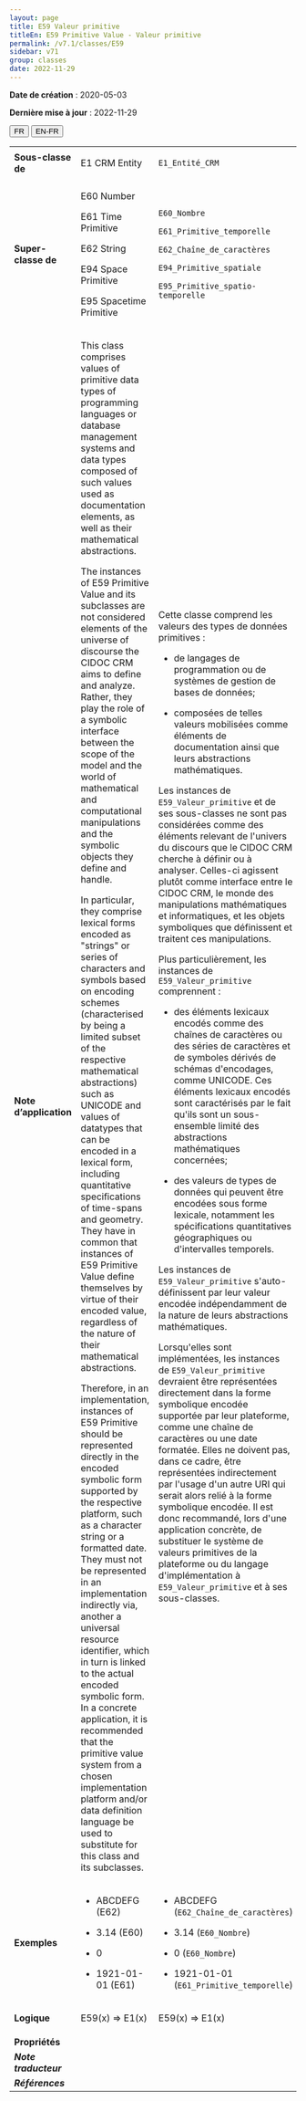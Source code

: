 ```yaml
---
layout: page
title: E59 Valeur primitive
titleEn: E59 Primitive Value - Valeur primitive
permalink: /v7.1/classes/E59
sidebar: v71
group: classes
date: 2022-11-29
---
```


**Date de création** : 2020-05-03

**Dernière mise à jour** : 2022-11-29

<div class="lang-buttons">
  <button id="fr" class="activate">FR</button>
  <button id="en-fr">EN-FR</button>
</div>

<table>
				<tbody>
				<tr>
					<td><strong>Sous-classe de</strong></td>
					<td class="en"><p>E1 CRM Entity</p>
							</td>
						<td><p><code class="language-plaintext highlighter-rouge">E1_Entité_CRM</code></p>
							</td>
						</tr>
					<tr>
					<td><strong>Super-classe de</strong></td>
					<td class="en"><p>E60 Number</p>
							<p>E61 Time Primitive</p>
							<p>E62 String</p>
							<p>E94 Space Primitive</p>
							<p>E95 Spacetime Primitive</p>
							</td>
						<td><p><code class="language-plaintext highlighter-rouge">E60_Nombre</code></p>
							<p><code class="language-plaintext highlighter-rouge">E61_Primitive_temporelle</code></p>
							<p><code class="language-plaintext highlighter-rouge">E62_Chaîne_de_caractères</code></p>
							<p><code class="language-plaintext highlighter-rouge">E94_Primitive_spatiale</code></p>
							<p><code class="language-plaintext highlighter-rouge">E95_Primitive_spatio-temporelle</code></p>
							</td>
						</tr>
					<tr>
					<td><strong>Note d’application</strong></td>
					<td class="en"><p>This class comprises values of primitive data types of programming languages or database management systems and data types composed of such values used as documentation elements, as well as their mathematical abstractions.</p>
							<p></p>
							<p>The instances of E59 Primitive Value and its subclasses are not considered elements of the universe of discourse the CIDOC CRM aims to define and analyze. Rather, they play the role of a symbolic interface between the scope of the model and the world of mathematical and computational manipulations and the symbolic objects they define and handle.</p>
							<p></p>
							<p>In particular, they comprise lexical forms encoded as "strings" or series of characters and symbols based on encoding schemes (characterised by being a limited subset of the respective mathematical abstractions) such as UNICODE and values of datatypes that can be encoded in a lexical form, including quantitative specifications of time-spans and geometry. They have in common that instances of E59 Primitive Value define themselves by virtue of their encoded value, regardless of the nature of their mathematical abstractions.</p>
							<p></p>
							<p>Therefore, in an implementation, instances of E59 Primitive should be represented directly in the encoded symbolic form supported by the respective platform, such as a character string or a formatted date. They must not be represented in an implementation indirectly via, another a universal resource identifier, which in turn is linked to the actual encoded symbolic form. In a concrete application, it is recommended that the primitive value system from a chosen implementation platform and/or data definition language be used to substitute for this class and its subclasses.</p>
							</td>
						<td><p>Cette classe comprend les valeurs des types de données primitives :</p>
							<ul><li><p>de langages de programmation ou de systèmes de gestion de bases de données; </p>
							</li>
									<li><p>composées de telles valeurs mobilisées comme éléments de documentation ainsi que leurs abstractions mathématiques. </p>
							</li></ul>
										<p></p>
							<p>Les instances de <code class="language-plaintext highlighter-rouge">E59_Valeur_primitive</code> et de ses sous-classes ne sont pas considérées comme des éléments relevant de l'univers du discours que le CIDOC CRM cherche à définir ou à analyser. Celles-ci agissent plutôt comme interface entre le CIDOC CRM, le monde des manipulations mathématiques et informatiques, et les objets symboliques que définissent et traitent ces manipulations. </p>
							<p></p>
							<p>Plus particulièrement, les instances de <code class="language-plaintext highlighter-rouge">E59_Valeur_primitive</code> comprennent :</p>
							<ul><li><p>des éléments lexicaux encodés comme des chaînes de caractères ou des séries de caractères et de symboles dérivés de schémas d'encodages, comme UNICODE. Ces éléments lexicaux encodés sont caractérisés par le fait qu'ils sont un sous-ensemble limité des abstractions mathématiques concernées;</p>
							</li>
									<li><p>des valeurs de types de données qui peuvent être encodées sous forme lexicale, notamment les spécifications quantitatives géographiques ou d'intervalles temporels.</p>
							</li></ul>
										<p>Les instances de <code class="language-plaintext highlighter-rouge">E59_Valeur_primitive</code> s'auto-définissent par leur valeur encodée indépendamment de la nature de leurs abstractions mathématiques. </p>
							<p></p>
							<p>Lorsqu'elles sont implémentées, les instances de <code class="language-plaintext highlighter-rouge">E59_Valeur_primitive</code> devraient être représentées directement dans la forme symbolique encodée supportée par leur plateforme, comme une chaîne de caractères ou une date formatée. Elles ne doivent pas, dans ce cadre, être représentées indirectement par l'usage d'un autre URI qui serait alors relié à la forme symbolique encodée. Il est donc recommandé, lors d'une application concrète, de substituer le système de valeurs primitives de la plateforme ou du langage d'implémentation à <code class="language-plaintext highlighter-rouge">E59_Valeur_primitive</code> et à ses sous-classes. </p>
							</td>
						</tr>
					<tr>
					<td><strong>Exemples</strong></td>
					<td class="en"><ul><li><p>ABCDEFG (E62)</p>
							</li>
									<li><p>3.14 (E60)</p>
							</li>
										<li><p>0</p>
							</li>
										<li><p>1921-01-01 (E61)</p>
							</li></ul>
										</td>
						<td><ul><li><p>ABCDEFG (<code class="language-plaintext highlighter-rouge">E62_Chaîne_de_caractères</code>)</p>
							</li>
									<li><p>3.14 (<code class="language-plaintext highlighter-rouge">E60_Nombre</code>)</p>
							</li>
										<li><p>0 (<code class="language-plaintext highlighter-rouge">E60_Nombre</code>)</p>
							</li>
										<li><p>1921-01-01 (<code class="language-plaintext highlighter-rouge">E61_Primitive_temporelle</code>)</p>
							</li></ul>
										</td>
						</tr>
					<tr>
					<td><strong>Logique</strong></td>
					<td class="en"><p>E59(x) ⇒ E1(x)</p>
							</td>
						<td><p>E59(x) ⇒ E1(x)</p>
							</td>
						</tr>
					<tr>
					<td><strong>Propriétés</strong></td>
					<td class="en"><p></p>
							</td>
						<td><p></p>
							</td>
						</tr>
					<tr>
					<td><strong><em>Note traducteur</em></strong></td>
					<td colspan="2"><p></p>
							</td>
						</tr>
					<tr>
					<td><strong><em>Références</em></strong></td>
					<td colspan="2"><p><em></em></p>
							</td>
						</tr>
					</tbody>
				</table>
				